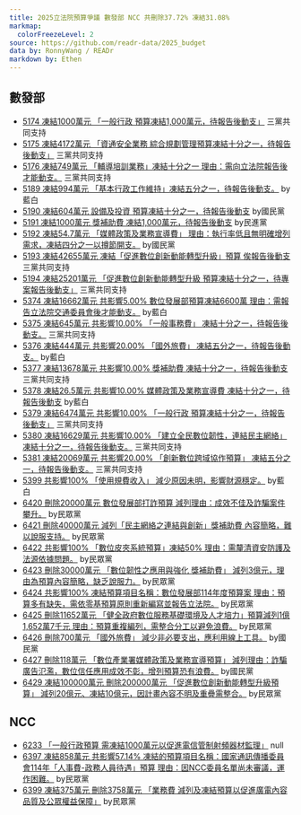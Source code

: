 ```yaml
---
title: 2025立法院預算爭議 數發部 NCC 共刪除37.72% 凍結31.08%
markmap:
  colorFreezeLevel: 2
source: https://github.com/readr-data/2025_budget
data by: RonnyWang / READr
markdown by: Ethen
---
```

## 數發部
- [5174 凍結1000萬元 「一般行政 預算凍結1,000萬元，待報告後動支」](https://ppg.ly.gov.tw/ppg/sittings/2024122017/details?meetingDate=113/12/23&meetingTime=09:00-17:30&departmentCode=null) 三黨共同支持
- [5175 凍結4172萬元 「資通安全業務 綜合規劃管理預算凍結十分之一，待報告後動支」](https://ppg.ly.gov.tw/ppg/sittings/2024122017/details?meetingDate=113/12/23&meetingTime=09:00-17:30&departmentCode=null) 三黨共同支持
- [5176 凍結749萬元 「輔導培訓業務」凍結十分之一 理由：需向立法院報告後才能動支。](https://ppg.ly.gov.tw/ppg/sittings/2024122017/details?meetingDate=113/12/23&meetingTime=09:00-17:30&departmentCode=null) 三黨共同支持
- [5189 凍結994萬元 「基本行政工作維持」凍結五分之一，待報告後動支。](https://ppg.ly.gov.tw/ppg/sittings/2024122017/details?meetingDate=113/12/23&meetingTime=09:00-17:30&departmentCode=null) by藍白
- [5190 凍結604萬元 設備及投資 預算凍結十分之一，待報告後動支](https://ppg.ly.gov.tw/ppg/sittings/2024122017/details?meetingDate=113/12/23&meetingTime=09:00-17:30&departmentCode=null) by國民黨
- [5191 凍結1000萬元 獎補助費 凍結1,000萬元，待報告後動支](https://ppg.ly.gov.tw/ppg/sittings/2024122017/details?meetingDate=113/12/23&meetingTime=09:00-17:30&departmentCode=null) by民進黨
- [5192 凍結54.7萬元 「媒體政策及業務宣導費」 理由：執行率低且無明確增列需求，凍結四分之一以撙節開支。](https://ppg.ly.gov.tw/ppg/sittings/2024122017/details?meetingDate=113/12/23&meetingTime=09:00-17:30&departmentCode=null) by國民黨
- [5193 凍結42655萬元 凍結「促進數位創新動能轉型升級」預算 俟報告後動支](https://ppg.ly.gov.tw/ppg/sittings/2024122017/details?meetingDate=113/12/23&meetingTime=09:00-17:30&departmentCode=null) 三黨共同支持
- [5194 凍結25201萬元 「促進數位創新動能轉型升級 預算凍結十分之一，待專案報告後動支」](https://ppg.ly.gov.tw/ppg/sittings/2024122017/details?meetingDate=113/12/23&meetingTime=09:00-17:30&departmentCode=null) 三黨共同支持
- [5374 凍結16662萬元 共影響5.00% 數位發展部預算凍結6600萬 理由：需報告立法院交通委員會後才能動支。](https://ppg.ly.gov.tw/ppg/sittings/2024122655/details?meetingDate=113/12/30&meetingTime=09:00-17:30&departmentCode=null) by藍白
- [5375 凍結645萬元 共影響10.00% 「一般事務費」 凍結十分之一，待報告後動支。](https://ppg.ly.gov.tw/ppg/sittings/2024122655/details?meetingDate=113/12/30&meetingTime=09:00-17:30&departmentCode=null) 三黨共同支持
- [5376 凍結444萬元 共影響20.00% 「國外旅費」 凍結五分之一，待報告後動支。](https://ppg.ly.gov.tw/ppg/sittings/2024122655/details?meetingDate=113/12/30&meetingTime=09:00-17:30&departmentCode=null) by藍白
- [5377 凍結13678萬元 共影響10.00% 獎補助費 凍結十分之一，待報告後動支](https://ppg.ly.gov.tw/ppg/sittings/2024122655/details?meetingDate=113/12/30&meetingTime=09:00-17:30&departmentCode=null) 三黨共同支持
- [5378 凍結26.5萬元 共影響10.00% 媒體政策及業務宣導費 凍結十分之一，待報告後動支](https://ppg.ly.gov.tw/ppg/sittings/2024122655/details?meetingDate=113/12/30&meetingTime=09:00-17:30&departmentCode=null) by藍白
- [5379 凍結6474萬元 共影響10.00% 「一般行政 預算凍結十分之一，待報告後動支」](https://ppg.ly.gov.tw/ppg/sittings/2024122655/details?meetingDate=113/12/30&meetingTime=09:00-17:30&departmentCode=null) 三黨共同支持
- [5380 凍結16629萬元 共影響10.00% 「建立全民數位韌性，連結民主網絡」 凍結十分之一，待報告後動支。](https://ppg.ly.gov.tw/ppg/sittings/2024122655/details?meetingDate=113/12/30&meetingTime=09:00-17:30&departmentCode=null) 三黨共同支持
- [5381 凍結20069萬元 共影響20.00% 「創新數位跨域協作預算」 凍結五分之一，待報告後動支。](https://ppg.ly.gov.tw/ppg/sittings/2024122655/details?meetingDate=113/12/30&meetingTime=09:00-17:30&departmentCode=null) 三黨共同支持
- [5399 共影響100% 「使用規費收入」 減少原因未明，影響財源穩定。](https://ppg.ly.gov.tw/ppg/sittings/2024122655/details?meetingDate=113/12/30&meetingTime=09:00-17:30&departmentCode=null) by藍白
- [6420 刪除20000萬元 數位發展部打詐預算 減列理由：成效不佳及詐騙案件攀升。](https://ppg.ly.gov.tw/ppg/sittings/2025011544/details?meetingDate=114/01/20&meetingTime=&departmentCode=null) by民眾黨
- [6421 刪除40000萬元 減列「民主網絡之連結與創新」獎補助費 內容簡略，難以說服支持。](https://ppg.ly.gov.tw/ppg/sittings/2025011544/details?meetingDate=114/01/20&meetingTime=&departmentCode=null) by民眾黨
- [6422 共影響100% 「數位皮夾系統預算」凍結50% 理由：需釐清資安防護及法源依據問題。](https://ppg.ly.gov.tw/ppg/sittings/2025011544/details?meetingDate=114/01/20&meetingTime=&departmentCode=null) by民眾黨
- [6423 刪除30000萬元 「數位韌性之應用與強化 獎補助費」 減列3億元，理由為預算內容簡略，缺乏說服力。](https://ppg.ly.gov.tw/ppg/sittings/2025011544/details?meetingDate=114/01/20&meetingTime=&departmentCode=null) by民眾黨
- [6424 共影響100% 凍結預算項目名稱：數位發展部114年度預算案 理由：預算多有缺失，需依零基預算原則重新編寫並報告立法院。](https://ppg.ly.gov.tw/ppg/sittings/2025011544/details?meetingDate=114/01/20&meetingTime=&departmentCode=null) by民眾黨
- [6425 刪除11652萬元 「健全政府數位服務基礎環境及人才培力」預算減列1億1,652萬7千元 理由：預算重複編列，需整合分工以避免浪費。](https://ppg.ly.gov.tw/ppg/sittings/2025011544/details?meetingDate=114/01/20&meetingTime=&departmentCode=null) by民眾黨
- [6426 刪除700萬元 「國外旅費」 減少非必要支出，應利用線上工具。](https://ppg.ly.gov.tw/ppg/sittings/2025011544/details?meetingDate=114/01/20&meetingTime=&departmentCode=null) by國民黨
- [6427 刪除118萬元 「數位產業署媒體政策及業務宣導預算」 減列理由：詐騙廣告氾濫，數位信任應用成效不彰，增列預算恐有浪費。](https://ppg.ly.gov.tw/ppg/sittings/2025011544/details?meetingDate=114/01/20&meetingTime=&departmentCode=null) by國民黨
- [6429 凍結100000萬元 刪除200000萬元 「促進數位創新動能轉型升級預算」 減列20億元、凍結10億元，因計畫內容不明及重疊需整合。](https://ppg.ly.gov.tw/ppg/sittings/2025011544/details?meetingDate=114/01/20&meetingTime=&departmentCode=null) by民眾黨

## NCC
- [6233 「一般行政預算 需凍結1000萬元以促進電信管制射頻器材監理」](https://ppg.ly.gov.tw/ppg/sittings/2024122017/details?meetingDate=113/12/23&meetingTime=09:00-17:30&departmentCode=null) null
- [6397 凍結858萬元 共影響57.14% 凍結的預算項目名稱：國家通訊傳播委員會114年「人事費-政務人員待遇」預算 理由：因NCC委員名單尚未審議，運作困難。](https://ppg.ly.gov.tw/ppg/sittings/2025011544/details?meetingDate=114/01/20&meetingTime=&departmentCode=null) by民眾黨
- [6399 凍結375萬元 刪除3758萬元 「業務費 減列及凍結預算以促進廣電內容品質及公眾權益保障」](https://ppg.ly.gov.tw/ppg/sittings/2025011544/details?meetingDate=114/01/20&meetingTime=&departmentCode=null) by民眾黨
